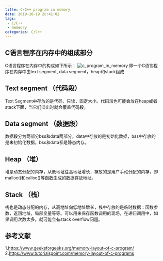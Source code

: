 ```yaml
---
title: C/C++ program in memory
date: 2019-10-19 20:41:02
tags:
 - C/C++
 - memeory
categories: C/C++
---
```


## C语言程序在内存中的组成部分
C语言程序在内存中的构成如下所示：
![c_program_in_memory](c_in_memory.jpg)
即一个C语言程序在内存中由text segment, data segment，heap和stack组成

## Text segment （代码段）
Text Segment中存放的是代码，只读，固定大小。代码段也可能会放在heap或者stack下面，当它们溢出时就会覆盖代码段。

## Data segment （数据段）
数据段分为两部分bss和data两部分。data中存放的是初始化数据，bss中存放的是未初始化数据。bss和data都是静态内存。

## Heap （堆）
堆是动态分配的内存，从低地址往高地址增长，存放的是用户手动分配的内存，即malloc()和calloc()等函数生成的数据存放地址。

## Stack （栈）
栈也是动态分配的内存，从高地址向低地址增长，栈中存放的是临时数据：函数参数，返回地址，局部变量等等。可以用来保存函数调用的现场，在递归调用中，如果调用次数太多，就可能会有stack overflow问题。


## 参考文献
1.https://www.geeksforgeeks.org/memory-layout-of-c-program/
2.https://www.tutorialspoint.com/memory-layout-of-c-programs
